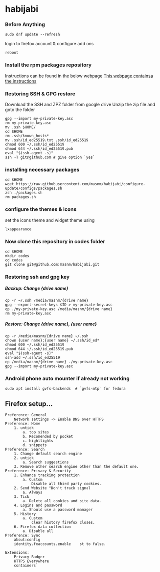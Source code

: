 # habijabi

### Before Anything
```console
sudo dnf update --refresh
```
login to firefox account & configure add ons
```console
reboot
```

### Install the rpm packages repository
Instructions can be found in the below webpage
[This webpage containsa the instructions](https://rpmfusion.org/Configuration)

### Restoring SSH & GPG restore
Download the SSH and ZPZ folder from google drive
Unzip the zip file and goto the folder
```console
gpg --import my-private-key.asc
rm my-private-key.asc
mv .ssh $HOME/
cd $HOME
rm .ssh/known_hosts*
mv .ssh/id_ed25519.txt .ssh/id_ed25519
chmod 600 ~/.ssh/id_ed25519
chmod 644 ~/.ssh/id_ed25519.pub
eval "$(ssh-agent -s)"
ssh -T git@github.com # give option `yes`
```

### installing necessary packages
```console
cd $HOME
wget https://raw.githubusercontent.com/masnm/habijabi/configure-update/configs/packages.sh
zsh ./packages.sh
rm packages.sh
```

### configure the themes & icons
set the icons theme and widget theme using
```console
lxappearance
```

### Now clone this repository in codes folder
```console
cd $HOME
mkdir codes
cd codes
git clone git@github.com:masnm/habijabi.git
```


### Restoring ssh and gpg key

##### Backup: Change {drive name}
	cp -r ~/.ssh /media/masnm/{drive name}
	gpg --export-secret-keys $ID > my-private-key.asc
	cp ./my-private-key.asc /media/masnm/{drive name}
	rm my-private-key.asc
	
##### Restore: Change {drive name}, {user name}
	cp -r /media/masnm/{drive name} ~/.ssh
	chown {user name}:{user name} ~/.ssh/id_ed*
	chmod 600 ~/.ssh/id_ed25519
	chmod 644 ~/.ssh/id_ed25519.pub
	eval "$(ssh-agent -s)"
	ssh-add ~/.ssh/id_ed25519
	cp /media/masnm/{drive name} ./my-private-key.asc
	gpg --import my-private-key.asc

### Android phone auto mounter if already not working
```console
sudo apt install gvfs-backends  # `gvfs-mtp` for fedora
```

## Firefox setup...

	Preference: General
		Network settings -> Enable DNS over HTTPS
	Preference: Home
		1. untick
			a. top sites
			b. Recomended by pocket
			c. highllights
			d. snippets
	Preference: Search
		1. Change default search engine
		2. untick
			a. Search suggestions
		3. Remove other search engine other than the default one.
	Preference: Privacy & Security
		1. Enhance tracking protection
			a. Custom
				Disable all third party cookies.
		2. Send Website "Don't track signal
			a. Always
		3. Tick
			a. Delete all cookies and site data.
		4. Logins and password
			a. Should use a password manager
		5. History
			a. Custom
				clear history firefox closes.
		6. Firefox data collection
			a. Disable all
	Preference: Sync
		about:config
		identity.fxaccounts.enable    st to false.
	
	Extensions:
		Privacy Badger
		HTTPS Everywhere
		containers
